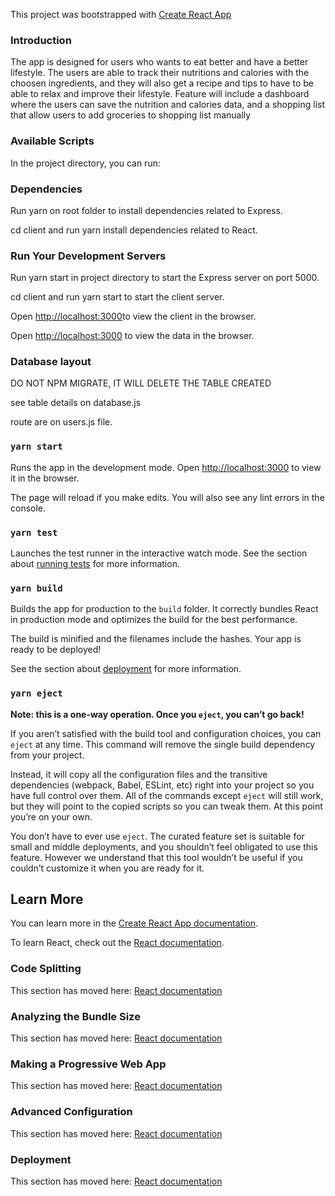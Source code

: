 This project was bootstrapped with [Create React App](https://github.com/facebook/create-react-app)

### Introduction

The app is designed for users who wants to eat better and have a better lifestyle. The users are able to track their nutritions and calories with the choosen ingredients, and they will also get a recipe and tips to have to be able to relax and improve their lifestyle. Feature will include a dashboard where the users can save the nutrition and calories data, and a shopping list that allow users to add groceries to shopping list manually

### Available Scripts

In the project directory, you can run:

### Dependencies

Run yarn on root folder to install dependencies related to Express.

cd client and run yarn install dependencies related to React.

### Run Your Development Servers

Run yarn start in project directory to start the Express server on port 5000.

cd client and run yarn start to start the client server.

Open [http://localhost:3000](http://localhost:3000)to view the client in the browser.

Open [http://localhost:3000](http://localhost:5000) to view the data in the browser.

### Database layout

DO NOT NPM MIGRATE, IT WILL DELETE THE TABLE CREATED

see table details on database.js

route are on users.js file.

### `yarn start`

Runs the app in the development mode.
Open [http://localhost:3000](http://localhost:3000) to view it in the browser.

The page will reload if you make edits.
You will also see any lint errors in the console.

### `yarn test`

Launches the test runner in the interactive watch mode.
See the section about [running tests](https://facebook.github.io/create-react-app/docs/running-tests) for more information.

### `yarn build`

Builds the app for production to the `build` folder.
It correctly bundles React in production mode and optimizes the build for the best performance.

The build is minified and the filenames include the hashes.
Your app is ready to be deployed!

See the section about [deployment](https://facebook.github.io/create-react-app/docs/deployment) for more information.

### `yarn eject`

**Note: this is a one-way operation. Once you `eject`, you can’t go back!**

If you aren’t satisfied with the build tool and configuration choices, you can `eject` at any time. This command will remove the single build dependency from your project.

Instead, it will copy all the configuration files and the transitive dependencies (webpack, Babel, ESLint, etc) right into your project so you have full control over them. All of the commands except `eject` will still work, but they will point to the copied scripts so you can tweak them. At this point you’re on your own.

You don’t have to ever use `eject`. The curated feature set is suitable for small and middle deployments, and you shouldn’t feel obligated to use this feature. However we understand that this tool wouldn’t be useful if you couldn’t customize it when you are ready for it.

## Learn More

You can learn more in the [Create React App documentation](https://facebook.github.io/create-react-app/docs/getting-started).

To learn React, check out the [React documentation](https://reactjs.org/).

### Code Splitting

This section has moved here: [React documentation](https://facebook.github.io/create-react-app/docs/code-splitting)

### Analyzing the Bundle Size

This section has moved here: [React documentation](https://facebook.github.io/create-react-app/docs/analyzing-the-bundle-size)

### Making a Progressive Web App

This section has moved here: [React documentation](https://facebook.github.io/create-react-app/docs/making-a-progressive-web-app)

### Advanced Configuration

This section has moved here: [React documentation](https://facebook.github.io/create-react-app/docs/advanced-configuration)

### Deployment

This section has moved here: [React documentation](https://facebook.github.io/create-react-app/docs/deployment)
